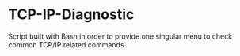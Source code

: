 # TCP-IP-Diagnostic
Script built with Bash in order to provide one singular menu to check common TCP/IP related commands
